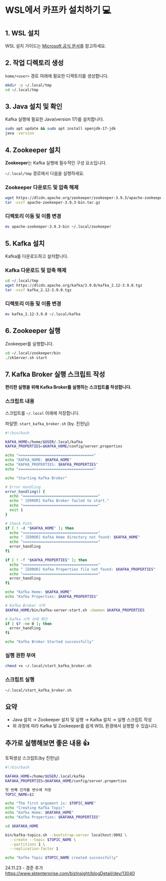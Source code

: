 # WSL에서 카프카 설치하기 💻

## **1. WSL 설치**
WSL 설치 가이드는 [Microsoft 공식 문서](https://learn.microsoft.com/ko-kr/windows/wsl/install)를 참고하세요.


## **2. 작업 디렉토리 생성**
`home/<user>` 경로 아래에 필요한 디렉토리를 생성합니다.

```bash
mkdir -p ~/.local/tmp
cd ~/.local/tmp
```

## **3. Java 설치 및 확인**
Kafka 실행에 필요한 Java(version 17)를 설치합니다.

```bash
sudo apt update && sudo apt install openjdk-17-jdk
java -version
```

## **4. Zookeeper 설치**

**Zookeeper**는 Kafka 실행에 필수적인 구성 요소입니다.

`~/.local/tmp` 경로에서 다음을 실행하세요.

### **Zookeeper 다운로드 및 압축 해제**

```bash
wget https://dlcdn.apache.org/zookeeper/zookeeper-3.9.3/apache-zookeeper-3.9.3-bin.tar.gz
tar -xvzf apache-zookeeper-3.9.3-bin.tar.gz
```

### **디렉토리 이동 및 이름 변경**

```bash
mv apache-zookeeper-3.9.3-bin ~/.local/zookeeper
```

## **5. Kafka 설치**

Kafka를 다운로드하고 설치합니다.

### **Kafka 다운로드 및 압축 해제**

```bash
cd ~/.local/tmp
wget https://dlcdn.apache.org/kafka/3.9.0/kafka_2.12-3.9.0.tgz
tar -xvzf kafka_2.12-3.9.0.tgz
```

### **디렉토리 이동 및 이름 변경**

```bash
mv kafka_2.12-3.9.0 ~/.local/kafka
```

## **6. Zookeeper 실행**

Zookeeper를 실행합니다.

```bash
cd ~/.local/zookeeper/bin
./zkServer.sh start
```

## **7. Kafka Broker 실행 스크립트 작성**

**편리한 실행을 위해 Kafka Broker를 실행하는 스크립트를 작성합니다.**

### 스크립트 내용

스크립트를 `~/.local` 아래에 저장합니다. 

파일명: `start_kafka_broker.sh` (by. 진헌님)

```bash
#!/bin/bash

KAFKA_HOME=/home/$USER/.local/kafka
KAFKA_PROPERTIES=$KAFKA_HOME/config/server.properties

echo "=================================="
echo "KAFKA_HOME: $KAFKA_HOME"
echo "KAFKA_PROPERTIES: $KAFKA_PROPERTIES"
echo "=================================="

echo "Starting Kafka Broker"

# Error Handling
error_handling() {
  echo "=================================="
  echo " [ERROR] Kafka Broker failed to start."
  echo "=================================="
  exit 1
}

# Check Path
if [ ! -d "$KAFKA_HOME" ]; then
  echo "=================================="
  echo " [ERROR] Kafka Home directory not found: $KAFKA_HOME"
  echo "=================================="
  error_handling
fi

if [ ! -f "$KAFKA_PROPERTIES" ]; then
  echo "=================================="
  echo " [ERROR] Kafka Properties file not found: $KAFKA_PROPERTIES"
  echo "=================================="
  error_handling
fi

echo "Kafka Home: $KAFKA_HOME"
echo "Kafka Properties: $KAFKA_PROPERTIES"

# Kafka Broker 시작
$KAFKA_HOME/bin/kafka-server-start.sh -daemon $KAFKA_PROPERTIES

# Kafka 시작 상태 확인
if [ $? -ne 0 ]; then
  error_handling
fi

echo "Kafka Broker Started successfully"

```

### **실행 권한 부여**
```bash
chmod +x ~/.local/start_kafka_broker.sh
```

### **스크립트 실행**
```bash
~/.local/start_kafka_broker.sh
```

## **요약**
- Java 설치 → Zookeeper 설치 및 실행 → Kafka 설치 → 실행 스크립트 작성
- 위 과정에 따라 Kafka 및 Zookeeper를 쉽게 WSL 환경에서 실행할 수 있습니다.


## **추가로 실행해보면 좋은 내용 👍**
토픽생성 스크립트(by 진헌님)

```bash
#!/bin/bash

KAFAKA_HOME=/home/$USER/.local/kafka
KAFAKA_PROPERTIES=$KAFAKA_HOME/config/server.properties

첫 번째 인자를 변수에 저장
TOPIC_NAME=$1

echo "The first argument is: $TOPIC_NAME"
echo "Creating Kafka Topic"
echo "Kafka Home: $KAFAKA_HOME"
echo "Kafka Properties: $KAFAKA_PROPERTIES"

cd $KAFAKA_HOME

bin/kafka-topics.sh --bootstrap-server localhost:9092 \
  --create --topic $TOPIC_NAME \
  --partitions 1 \
  --replication-factor 1

echo "Kafka Topic $TOPIC_NAME created successfully"
```


24.11.23 - 경준 추가
https://www.sktenterprise.com/bizInsight/blogDetail/dev/13040
